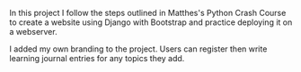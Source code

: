 In this project I follow the steps outlined in Matthes's Python Crash Course to create a website using Django with Bootstrap and practice deploying it on a webserver. 

I added my own branding to the project. Users can register then write learning journal entries for any topics they add. 
